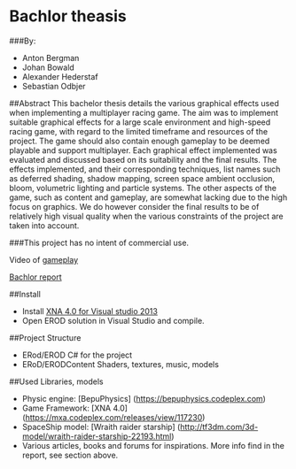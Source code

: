 # Bachlor theasis 
###By:
  * Anton Bergman 
  * Johan Bowald 
  * Alexander Hederstaf 
  * Sebastian Odbjer

##Abstract
This bachelor thesis details the various graphical effects used when implementing a multiplayer racing game. The aim was to implement suitable graphical effects for a large scale environment and high-speed racing game, with regard to the limited timeframe and resources of the project. The game should also contain enough gameplay to be deemed playable and support multiplayer. Each graphical effect implemented was evaluated and discussed based on its suitability and the final results. The effects implemented, and their corresponding techniques, list names such as deferred shading, shadow mapping, screen space ambient occlusion, bloom, volumetric lighting and particle systems. The other aspects of the game, such as content and gameplay, are somewhat lacking due to the high focus on graphics. We do however consider the final results to be of relatively high visual quality when the various constraints of the project are taken into account.

###This project has no intent of commercial use. 

Video of [gameplay](https://www.youtube.com/watch?v=yRYkxyv7488)

[Bachlor report](http://studentarbeten.chalmers.se/publication/203180-element-racers-of-destruction-development-of-amultiplayer-3d-racing-game-with-focus-on-graphical-eff)

##Install
  * Install [XNA 4.0 for Visual studio 2013](https://mxa.codeplex.com/releases/view/117230)
  * Open EROD solution in Visual Studio and compile.

##Project Structure
  * ERod/EROD
    C# for the project
  * ERoD/ERODContent
    Shaders, textures, music, models

##Used Libraries, models
  * Physic engine: [BepuPhysics] (https://bepuphysics.codeplex.com)
  * Game Framework: [XNA 4.0] (https://mxa.codeplex.com/releases/view/117230)
  * SpaceShip model: [Wraith raider starship] (http://tf3dm.com/3d-model/wraith-raider-starship-22193.html)
  * Various articles, books and forums for inspirations. More info find in the report, see section above.
